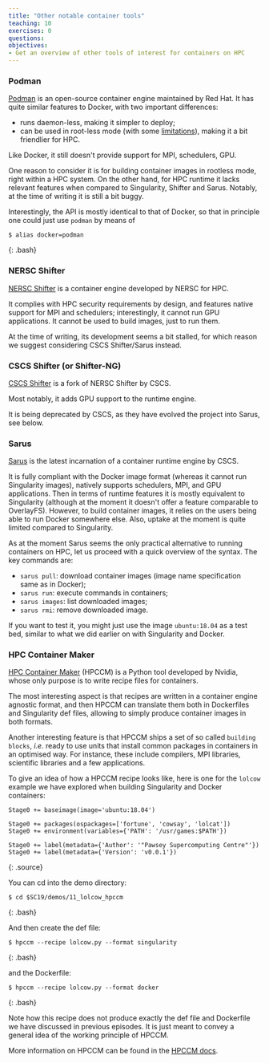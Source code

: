 ```yaml
---
title: "Other notable container tools"
teaching: 10
exercises: 0
questions:
objectives:
- Get an overview of other tools of interest for containers on HPC
---
```



### Podman

[Podman](https://podman.io) is an open-source container engine maintained by Red Hat. It has quite similar features to Docker, with two important differences:

* runs daemon-less, making it simpler to deploy;
* can be used in root-less mode (with some [limitations](https://github.com/containers/libpod/blob/master/rootless.md)), making it a bit friendlier for HPC.

Like Docker, it still doesn't provide support for MPI, schedulers, GPU.

One reason to consider it is for building container images in rootless mode, right within a HPC system. On the other hand, for HPC runtime it lacks relevant features when compared to Singularity, Shifter and Sarus. Notably, at the time of writing it is still a bit buggy.

Interestingly, the API is mostly identical to that of Docker, so that in principle one could just use `podman` by means of

```
$ alias docker=podman
```
{: .bash}


### NERSC Shifter

[NERSC Shifter](https://docs.nersc.gov/programming/shifter/overview/) is a container engine developed by NERSC for HPC. 

It complies with HPC security requirements by design, and features native support for MPI and schedulers; interestingly, it cannot run GPU applications. It cannot be used to build images, just to run them.

At the time of writing, its development seems a bit stalled, for which reason we suggest considering CSCS Shifter/Sarus instead.


### CSCS Shifter (or Shifter-NG)

[CSCS Shifter](https://user.cscs.ch/tools/containers/shifter/) is a fork of NERSC Shifter by CSCS. 

Most notably, it adds GPU support to the runtime engine. 

It is being deprecated by CSCS, as they have evolved the project into Sarus, see below.


### Sarus

[Sarus](https://user.cscs.ch/tools/containers/sarus/) is the latest incarnation of a container runtime engine by CSCS. 

It is fully compliant with the Docker image format (whereas it cannot run Singularity images), natively supports schedulers, MPI, and GPU applications. Then in terms of runtime features it is mostly equivalent to Singularity (although at the moment it doesn't offer a feature comparable to OverlayFS). However, to build container images, it relies on the users being able to run Docker somewhere else. Also, uptake at the moment is quite limited compared to Singularity.

As at the moment Sarus seems the only practical alternative to running containers on HPC, let us proceed with a quick overview of the syntax. The key commands are:
* `sarus pull`: download container images (image name specification same as in Docker);
* `sarus run`: execute commands in containers;
* `sarus images`: list downloaded images;
* `sarus rmi`: remove downloaded image.

If you want to test it, you might just use the image `ubuntu:18.04` as a test bed, similar to what we did earlier on with Singularity and Docker.


### HPC Container Maker

[HPC Container Maker](https://github.com/NVIDIA/hpc-container-maker) (HPCCM) is a Python tool developed by Nvidia, whose only purpose is to write recipe files for containers. 

The most interesting aspect is that recipes are written in a container engine agnostic format, and then HPCCM can translate them both in Dockerfiles and Singularity def files, allowing to simply produce container images in both formats.

Another interesting feature is that HPCCM ships a set of so called `building blocks`, *i.e.* ready to use units that install common packages in containers in an optimised way. For instance, these include compilers, MPI libraries, scientific libraries and a few applications.

To give an idea of how a HPCCM recipe looks like, here is one for the `lolcow` example we have explored when building Singularity and Docker containers:

```
Stage0 += baseimage(image='ubuntu:18.04')
  
Stage0 += packages(ospackages=['fortune', 'cowsay', 'lolcat'])
Stage0 += environment(variables={'PATH': '/usr/games:$PATH'})

Stage0 += label(metadata={'Author': '"Pawsey Supercomputing Centre"'})
Stage0 += label(metadata={'Version': 'v0.0.1'})
```
{: .source}

You can cd into the demo directory:

```
$ cd $SC19/demos/11_lolcow_hpccm
```
{: .bash}

And then create the def file:

```
$ hpccm --recipe lolcow.py --format singularity
```
{: .bash}

and the Dockerfile:

```
$ hpccm --recipe lolcow.py --format docker
```
{: .bash}

Note how this recipe does not produce exactly the def file and Dockerfile we have discussed in previous episodes. It is just meant to convey a general idea of the working principle of HPCCM.

More information on HPCCM can be found in the [HPCCM docs](https://github.com/NVIDIA/hpc-container-maker/tree/master/docs).
